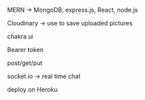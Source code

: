 MERN -> MongoDB, express.js, React, node.js

Cloudinary -> use to save uploaded pictures

chakra ui

Bearer token

post/get/put

socket.io -> real time chat

deploy on Heroku
